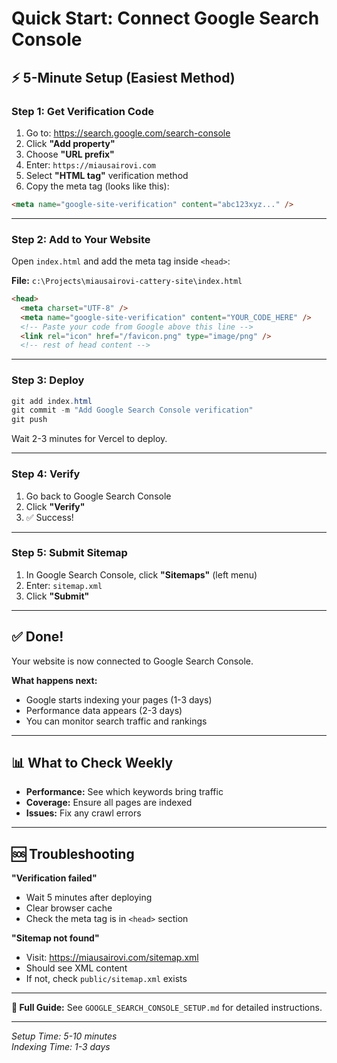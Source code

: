 # Quick Start: Connect Google Search Console

## ⚡ 5-Minute Setup (Easiest Method)

### Step 1: Get Verification Code

1. Go to: https://search.google.com/search-console
2. Click **"Add property"**
3. Choose **"URL prefix"**
4. Enter: `https://miausairovi.com`
5. Select **"HTML tag"** verification method
6. Copy the meta tag (looks like this):

```html
<meta name="google-site-verification" content="abc123xyz..." />
```

---

### Step 2: Add to Your Website

Open `index.html` and add the meta tag inside `<head>`:

**File:** `c:\Projects\miausairovi-cattery-site\index.html`

```html
<head>
  <meta charset="UTF-8" />
  <meta name="google-site-verification" content="YOUR_CODE_HERE" />
  <!-- Paste your code from Google above this line -->
  <link rel="icon" href="/favicon.png" type="image/png" />
  <!-- rest of head content -->
```

---

### Step 3: Deploy

```powershell
git add index.html
git commit -m "Add Google Search Console verification"
git push
```

Wait 2-3 minutes for Vercel to deploy.

---

### Step 4: Verify

1. Go back to Google Search Console
2. Click **"Verify"**
3. ✅ Success!

---

### Step 5: Submit Sitemap

1. In Google Search Console, click **"Sitemaps"** (left menu)
2. Enter: `sitemap.xml`
3. Click **"Submit"**

---

## ✅ Done!

Your website is now connected to Google Search Console.

**What happens next:**

- Google starts indexing your pages (1-3 days)
- Performance data appears (2-3 days)
- You can monitor search traffic and rankings

---

## 📊 What to Check Weekly

- **Performance:** See which keywords bring traffic
- **Coverage:** Ensure all pages are indexed
- **Issues:** Fix any crawl errors

---

## 🆘 Troubleshooting

**"Verification failed"**
- Wait 5 minutes after deploying
- Clear browser cache
- Check the meta tag is in `<head>` section

**"Sitemap not found"**
- Visit: https://miausairovi.com/sitemap.xml
- Should see XML content
- If not, check `public/sitemap.xml` exists

---

**📖 Full Guide:** See `GOOGLE_SEARCH_CONSOLE_SETUP.md` for detailed instructions.

---

*Setup Time: 5-10 minutes*  
*Indexing Time: 1-3 days*
